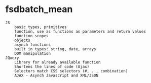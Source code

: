 # fsdbatch_mean

    JS
        basic types, primitives
        function, use as functions as parameters and return values
        function scopes
        objects
        asynch functions
        built in types: string, date, arrays
        DOM manipulation
    JQuery
        Library for already available function
        Shortens the lines of code (Ajax)
        Selectors match CSS selectors (#, . , combination)
        AJAX - Asynch Javascript and XML/JSON